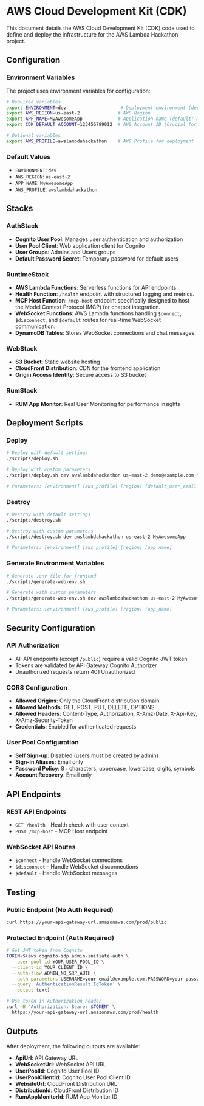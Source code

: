 # AWS Cloud Development Kit (CDK)

This document details the AWS Cloud Development Kit (CDK) code used to define and deploy the infrastructure for the AWS Lambda Hackathon project.

## Configuration

### Environment Variables

The project uses environment variables for configuration:

```bash
# Required variables
export ENVIRONMENT=dev                    # Deployment environment (dev, prod, etc.)
export AWS_REGION=us-east-2              # AWS Region
export APP_NAME=MyAwesomeApp             # Application name (default: MyAwesomeApp)
export CDK_DEFAULT_ACCOUNT=123456789012  # AWS Account ID (Crucial for successful deployment)

# Optional variables
export AWS_PROFILE=awslambdahackathon    # AWS Profile for deployment
```

### Default Values

- `ENVIRONMENT`: `dev`
- `AWS_REGION`: `us-east-2`
- `APP_NAME`: `MyAwesomeApp`
- `AWS_PROFILE`: `awslambdahackathon`

## Stacks

### AuthStack

- **Cognito User Pool**: Manages user authentication and authorization
- **User Pool Client**: Web application client for Cognito
- **User Groups**: Admins and Users groups
- **Default Password Secret**: Temporary password for default users

### RuntimeStack

-   **AWS Lambda Functions**: Serverless functions for API endpoints.
-   **Health Function**: `/health` endpoint with structured logging and metrics.
-   **MCP Host Function**: `/mcp-host` endpoint specifically designed to host the Model Context Protocol (MCP) for chatbot integration.
-   **WebSocket Functions**: AWS Lambda functions handling `$connect`, `$disconnect`, and `$default` routes for real-time WebSocket communication.
-   **DynamoDB Tables**: Stores WebSocket connections and chat messages.

### WebStack

- **S3 Bucket**: Static website hosting
- **CloudFront Distribution**: CDN for the frontend application
- **Origin Access Identity**: Secure access to S3 bucket

### RumStack

- **RUM App Monitor**: Real User Monitoring for performance insights

## Deployment Scripts

### Deploy

```bash
# Deploy with default settings
./scripts/deploy.sh

# Deploy with custom parameters
./scripts/deploy.sh dev awslambdahackathon us-east-2 demo@example.com MyAwesomeApp

# Parameters: [environment] [aws_profile] [region] [default_user_email] [app_name]
```

### Destroy

```bash
# Destroy with default settings
./scripts/destroy.sh

# Destroy with custom parameters
./scripts/destroy.sh dev awslambdahackathon us-east-2 MyAwesomeApp

# Parameters: [environment] [aws_profile] [region] [app_name]
```

### Generate Environment Variables

```bash
# Generate .env file for frontend
./scripts/generate-web-env.sh

# Generate with custom parameters
./scripts/generate-web-env.sh dev awslambdahackathon us-east-2 MyAwesomeApp

# Parameters: [environment] [aws_profile] [region] [app_name]
```

## Security Configuration

### API Authorization

- All API endpoints (except `/public`) require a valid Cognito JWT token
- Tokens are validated by API Gateway Cognito Authorizer
- Unauthorized requests return 401 Unauthorized

### CORS Configuration

- **Allowed Origins**: Only the CloudFront distribution domain
- **Allowed Methods**: GET, POST, PUT, DELETE, OPTIONS
- **Allowed Headers**: Content-Type, Authorization, X-Amz-Date, X-Api-Key, X-Amz-Security-Token
- **Credentials**: Enabled for authenticated requests

### User Pool Configuration

- **Self Sign-up**: Disabled (users must be created by admin)
- **Sign-in Aliases**: Email only
- **Password Policy**: 8+ characters, uppercase, lowercase, digits, symbols
- **Account Recovery**: Email only

## API Endpoints

### REST API Endpoints

- `GET /health` - Health check with user context
- `POST /mcp-host` - MCP Host endpoint

### WebSocket API Routes

- `$connect` - Handle WebSocket connections
- `$disconnect` - Handle WebSocket disconnections
- `$default` - Handle WebSocket messages

## Testing

### Public Endpoint (No Auth Required)

```bash
curl https://your-api-gateway-url.amazonaws.com/prod/public
```

### Protected Endpoint (Auth Required)

```bash
# Get JWT token from Cognito
TOKEN=$(aws cognito-idp admin-initiate-auth \
  --user-pool-id YOUR_USER_POOL_ID \
  --client-id YOUR_CLIENT_ID \
  --auth-flow ADMIN_NO_SRP_AUTH \
  --auth-parameters USERNAME=your-email@example.com,PASSWORD=your-password \
  --query 'AuthenticationResult.IdToken' \
  --output text)

# Use token in Authorization header
curl -H "Authorization: Bearer $TOKEN" \
  https://your-api-gateway-url.amazonaws.com/prod/health
```

## Outputs

After deployment, the following outputs are available:

- **ApiUrl**: API Gateway URL
- **WebSocketUrl**: WebSocket API URL
- **UserPoolId**: Cognito User Pool ID
- **UserPoolClientId**: Cognito User Pool Client ID
- **WebsiteUrl**: CloudFront Distribution URL
- **DistributionId**: CloudFront Distribution ID
- **RumAppMonitorId**: RUM App Monitor ID
